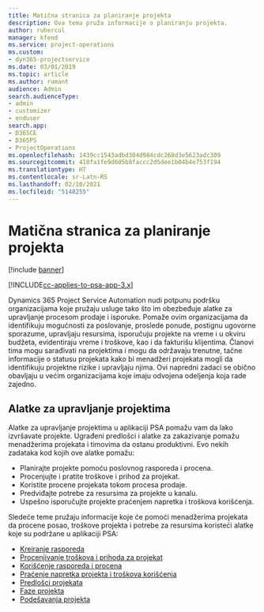 ```yaml
---
title: Matična stranica za planiranje projekta
description: Ova tema pruža informacije o planiranju projekta.
author: ruhercul
manager: kfend
ms.service: project-operations
ms.custom:
- dyn365-projectservice
ms.date: 03/01/2019
ms.topic: article
ms.author: rumant
audience: Admin
search.audienceType:
- admin
- customizer
- enduser
search.app:
- D365CE
- D365PS
- ProjectOperations
ms.openlocfilehash: 1439cc1543adbd304d984cdc268d3e5623adc309
ms.sourcegitcommit: 418fa1fe9d605b8faccc2d5dee1b04b4e753f194
ms.translationtype: HT
ms.contentlocale: sr-Latn-RS
ms.lasthandoff: 02/10/2021
ms.locfileid: "5148255"
---
```

# <a name="project-planning-home-page"></a>Matična stranica za planiranje projekta

[!include [banner](../includes/psa-now-project-operations.md)]

[!INCLUDE[cc-applies-to-psa-app-3.x](../includes/cc-applies-to-psa-app-3x.md)]

Dynamics 365 Project Service Automation nudi potpunu podršku organizacijama koje pružaju usluge tako što im obezbeđuje alatke za upravljanje procesom prodaje i isporuke. Pomaže ovim organizacijama da identifikuju mogućnosti za poslovanje, proslede ponude, postignu ugovorne sporazume, upravljaju resursima, isporučuju projekte na vreme i u okviru budžeta, evidentiraju vreme i troškove, kao i da fakturišu klijentima. Članovi tima mogu sarađivati na projektima i mogu da održavaju trenutne, tačne informacije o statusu projekata kako bi menadžeri projekata mogli da identifikuju projektne rizike i upravljaju njima. Ovi napredni zadaci se obično obavljaju u većim organizacijama koje imaju odvojena odeljenja koja rade zajedno.

## <a name="project-management-tools"></a>Alatke za upravljanje projektima

Alatke za upravljanje projektima u aplikaciji PSA pomažu vam da lako izvršavate projekte. Ugrađeni predlošci i alatke za zakazivanje pomažu menadžerima projekata i timovima da ostanu produktivni. Evo nekih zadataka kod kojih ove alatke pomažu:

- Planirajte projekte pomoću poslovnog rasporeda i procena.
- Procenjujte i pratite troškove i prihod za projekat.
- Koristite procene projekata tokom procesa prodaje.
- Predviđajte potrebe za resursima za projekte u kanalu.
- Uspešno isporučujte projekte praćenjem napretka i troškova korišćenja.

Sledeće teme pružaju informacije koje će pomoći menadžerima projekata da procene posao, troškove projekta i potrebe za resursima koristeći alatke koje su podržane u aplikaciji PSA:

- [Kreiranje rasporeda](project-creating.md)
- [Procenjivanje troškova i prihoda za projekat](project-estimating.md)
- [Korišćenje rasporeda i procena](project-leveraging.md)
- [Praćenje napretka projekta i troškova korišćenja](project-tracking.md)
- [Predlošci projekata](project-templates.md)
- [Faze projekta](project-stages.md)
- [Podešavanja projekta](project-settings.md)
